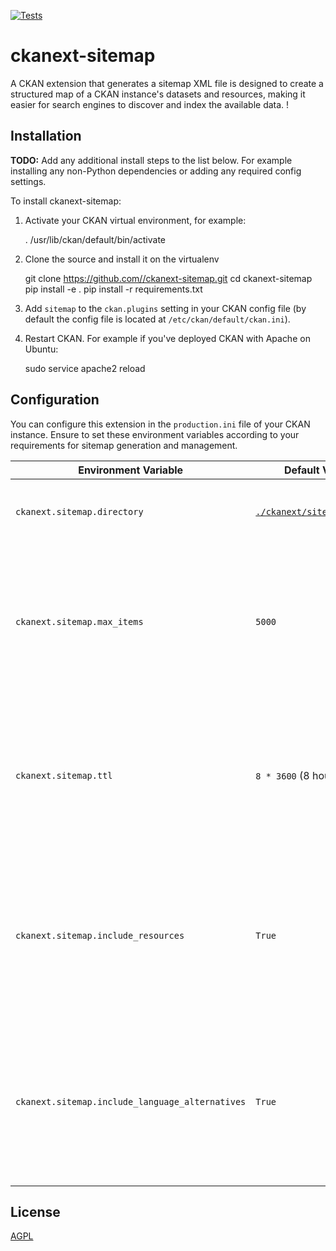 [![Tests](https://github.com//ckanext-sitemap/workflows/Tests/badge.svg?branch=main)](https://github.com//ckanext-sitemap/actions)

# ckanext-sitemap
A CKAN extension that generates a sitemap XML file is designed to create a structured map of a CKAN instance's datasets and resources, making it easier for search engines to discover and index the available data. !

## Installation

**TODO:** Add any additional install steps to the list below.
   For example installing any non-Python dependencies or adding any required
   config settings.

To install ckanext-sitemap:

1. Activate your CKAN virtual environment, for example:

     . /usr/lib/ckan/default/bin/activate

2. Clone the source and install it on the virtualenv

    git clone https://github.com//ckanext-sitemap.git
    cd ckanext-sitemap
    pip install -e .
    pip install -r requirements.txt

3. Add `sitemap` to the `ckan.plugins` setting in your CKAN
   config file (by default the config file is located at
   `/etc/ckan/default/ckan.ini`).

4. Restart CKAN. For example if you've deployed CKAN with Apache on Ubuntu:

     sudo service apache2 reload

## Configuration

You can configure this extension in the `production.ini` file of your CKAN instance. Ensure to set these environment variables according to your requirements for sitemap generation and management.

Environment Variable | Default Value | Description
-------------------- | ------------- | -----------
`ckanext.sitemap.directory` | [`./ckanext/sitemap/public`](./ckanext/sitemap/public/) | The directory path for storing generated sitemaps.
`ckanext.sitemap.max_items` | `5000` | Maximum number of items per sitemap file. If the total count of resources exceeds this limit, the sitemap is split into multiple files.
`ckanext.sitemap.ttl` | `8 * 3600` (8 hours) | Time-To-Live (TTL) for sitemaps. Sitemaps older than this value (in seconds) are regenerated when a user visits a sitemap route.
`ckanext.sitemap.include_resources` | `True` | Determines whether package resources (distributions) should be included in the sitemaps. Set to `True` to include resources, and `False` to exclude them.
`ckanext.sitemap.include_language_alternatives` | `True` | Determines whether package resources (distributions) should be included in the sitemaps. Set to `True` to include resources, and `False` to exclude them.

## License

[AGPL](https://www.gnu.org/licenses/agpl-3.0.en.html)
